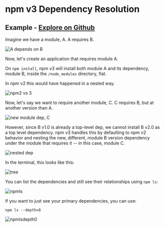 <!--
title: 03 - npm v3
featured: true
-->

# npm v3 Dependency Resolution

## Example - <a class="button" href="https://github.com/ashleygwilliams/npm-sandbox/tree/master/npm3/example1">Explore on Github</a>

Imagine we have a module, A. A requires B.

![A depends on B](/images/npm3deps1.png)

Now, let's create an application that requires module A.

On `npm install`, npm v3 will install both module A and its
dependency, module B, inside the `/node_modules` directory, flat.

In npm v2 this would have happened in a nested way.

![npm2 vs 3](/images/npm3deps2.png)

Now, let's say we want to require another module, C. C requires B,
but at another version than A.

![new module dep, C](/images/npm3deps3.png)

However, since B v1.0 is already a top-level dep, we cannot install
B v2.0 as a top level dependency. npm v3 handles this by defaulting
to npm v2 behavior and nesting the new, different, module B version
dependency under the module that requires it -- in this case, module C.

![nested dep](/images/npm3deps4.png)

In the terminal, this looks like this:

![tree](/images/tree.png)

You can list the dependencies and still see their relationships using
`npm ls`:

![npmls](/images/npmls.png)

If you want to just see your primary dependencies, you can use:

```
npm ls --depth=0
```

![npmlsdepth0](/images/npmlsdepth0.png)
